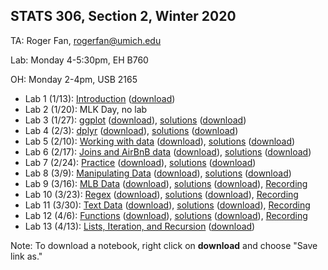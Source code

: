 ## STATS 306, Section 2, Winter 2020

TA: Roger Fan, rogerfan@umich.edu

Lab: Monday 4-5:30pm, EH B760

OH: Monday 2-4pm, USB 2165


- Lab 1 (1/13): [Introduction](https://github.com/rogerfan/stats306_w20/blob/master/labs/stats306_lab1.ipynb) ([download](https://raw.githubusercontent.com/rogerfan/stats306_w20/master/labs/stats306_lab1.ipynb))
- Lab 2 (1/20): MLK Day, no lab
- Lab 3 (1/27): [ggplot](https://github.com/rogerfan/stats306_w20/blob/master/labs/stats306_lab3.ipynb) ([download](https://raw.githubusercontent.com/rogerfan/stats306_w20/master/labs/stats306_lab3.ipynb)), [solutions](https://github.com/rogerfan/stats306_w20/blob/master/labs/stats306_lab3_sol.ipynb) ([download](https://raw.githubusercontent.com/rogerfan/stats306_w20/master/labs/stats306_lab3_sol.ipynb))
- Lab 4 (2/3): [dplyr](https://github.com/rogerfan/stats306_w20/blob/master/labs/stats306_lab4.ipynb) ([download](https://raw.githubusercontent.com/rogerfan/stats306_w20/master/labs/stats306_lab4.ipynb)), [solutions](https://github.com/rogerfan/stats306_w20/blob/master/labs/stats306_lab4_sol.ipynb) ([download](https://raw.githubusercontent.com/rogerfan/stats306_w20/master/labs/stats306_lab4_sol.ipynb))
- Lab 5 (2/10): [Working with data](https://github.com/rogerfan/stats306_w20/blob/master/labs/stats306_lab5.ipynb) ([download](https://raw.githubusercontent.com/rogerfan/stats306_w20/master/labs/stats306_lab5.ipynb)), [solutions](https://github.com/rogerfan/stats306_w20/blob/master/labs/stats306_lab5_sol.ipynb) ([download](https://raw.githubusercontent.com/rogerfan/stats306_w20/master/labs/stats306_lab5_sol.ipynb))
- Lab 6 (2/17): [Joins and AirBnB data](https://github.com/rogerfan/stats306_w20/blob/master/labs/stats306_lab6.ipynb) ([download](https://raw.githubusercontent.com/rogerfan/stats306_w20/master/labs/stats306_lab6.ipynb)), [solutions](https://github.com/rogerfan/stats306_w20/blob/master/labs/stats306_lab6_sol.ipynb) ([download](https://raw.githubusercontent.com/rogerfan/stats306_w20/master/labs/stats306_lab6_sol.ipynb))
- Lab 7 (2/24): [Practice](https://github.com/rogerfan/stats306_w20/blob/master/labs/stats306_lab7.ipynb) ([download](https://raw.githubusercontent.com/rogerfan/stats306_w20/master/labs/stats306_lab7.ipynb)), [solutions](https://github.com/rogerfan/stats306_w20/blob/master/labs/stats306_lab7_sol.ipynb) ([download](https://raw.githubusercontent.com/rogerfan/stats306_w20/master/labs/stats306_lab7_sol.ipynb))
- Lab 8 (3/9): [Manipulating Data](https://github.com/rogerfan/stats306_w20/blob/master/labs/stats306_lab8.ipynb) ([download](https://raw.githubusercontent.com/rogerfan/stats306_w20/master/labs/stats306_lab8.ipynb)), [solutions](https://github.com/rogerfan/stats306_w20/blob/master/labs/stats306_lab8_sol.ipynb) ([download](https://raw.githubusercontent.com/rogerfan/stats306_w20/master/labs/stats306_lab8_sol.ipynb))
- Lab 9 (3/16): [MLB Data](https://github.com/rogerfan/stats306_w20/blob/master/labs/stats306_lab9.ipynb) ([download](https://raw.githubusercontent.com/rogerfan/stats306_w20/master/labs/stats306_lab9.ipynb)), [solutions](https://github.com/rogerfan/stats306_w20/blob/master/labs/stats306_lab9_sol.ipynb) ([download](https://raw.githubusercontent.com/rogerfan/stats306_w20/master/labs/stats306_lab9_sol.ipynb)), [Recording](https://bluejeans.com/s/egPik/)
- Lab 10 (3/23): [Regex](https://github.com/rogerfan/stats306_w20/blob/master/labs/stats306_lab10.ipynb) ([download](https://raw.githubusercontent.com/rogerfan/stats306_w20/master/labs/stats306_lab10.ipynb)), [solutions](https://github.com/rogerfan/stats306_w20/blob/master/labs/stats306_lab10_sol.ipynb) ([download](https://raw.githubusercontent.com/rogerfan/stats306_w20/master/labs/stats306_lab10_sol.ipynb)), [Recording](https://bluejeans.com/s/8iNTz)
- Lab 11 (3/30): [Text Data](https://github.com/rogerfan/stats306_w20/blob/master/labs/stats306_lab11.ipynb) ([download](https://raw.githubusercontent.com/rogerfan/stats306_w20/master/labs/stats306_lab11.ipynb)), [solutions](https://github.com/rogerfan/stats306_w20/blob/master/labs/stats306_lab11_sol.ipynb) ([download](https://raw.githubusercontent.com/rogerfan/stats306_w20/master/labs/stats306_lab11_sol.ipynb)), [Recording](https://bluejeans.com/s/D7VH2/)
- Lab 12 (4/6): [Functions](https://github.com/rogerfan/stats306_w20/blob/master/labs/stats306_lab12.ipynb) ([download](https://raw.githubusercontent.com/rogerfan/stats306_w20/master/labs/stats306_lab12.ipynb)), [solutions](https://github.com/rogerfan/stats306_w20/blob/master/labs/stats306_lab12_sol.ipynb) ([download](https://raw.githubusercontent.com/rogerfan/stats306_w20/master/labs/stats306_lab12_sol.ipynb)), [Recording](https://bluejeans.com/s/f7rLJ/)
- Lab 13 (4/13): [Lists, Iteration, and Recursion](https://github.com/rogerfan/stats306_w20/blob/master/labs/stats306_lab13.ipynb) ([download](https://raw.githubusercontent.com/rogerfan/stats306_w20/master/labs/stats306_lab13.ipynb))

Note: To download a notebook, right click on **download** and choose "Save link as."
